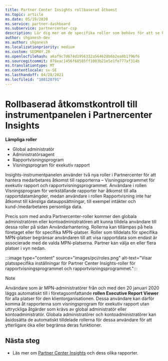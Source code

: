 ```yaml
---
title: Partner Center Insights rollbaserad åtkomst
ms.topic: article
ms.date: 05/19/2020
ms.service: partner-dashboard
ms.subservice: partnercenter-csp
description: Lär dig mer om de specifika roller som behövs för att se Partner Center Insights-rapporter. Dessa omfattar rollerna Executive Report Viewer och Report Viewer.
author: shganesh-dev
ms.author: shganesh
ms.localizationpriority: medium
ms.custom: SEOMAY.20
ms.openlocfilehash: a6af9c7d674d1956332a564628b6b2ea0b1796f6
ms.sourcegitcommit: 078eac1456f68585ff1003b21e5e1fe777af314b
ms.translationtype: MT
ms.contentlocale: sv-SE
ms.lasthandoff: 04/28/2021
ms.locfileid: "108120791"
---
```

# <a name="role-based-access-control-to-the-partner-center-insights-dashboard"></a>Rollbaserad åtkomstkontroll till instrumentpanelen i Partnercenter Insights

**Lämpliga roller**

- Global administratör
- Administratörsagent
- Rapportvisningsprogram
- Visningsprogram för exekutiv rapport

Insights-instrumentpanelen använder två nya roller i Partnercenter för att hantera medarbetares åtkomst till rapporterna – Visningsprogrammet för exekutiv rapport och rapportvisningsprogrammet.  Användare i rollen Visningsprogram för verkställande rapporter har åtkomst till alla rapportdatamängder, medan användare i rollen Rapportvisning inte har åtkomst till känsliga datauppsättningar, till exempel intäkter och kund-/medarbetares personliga data.  

Precis som med andra Partnercenter-roller kommer den globala administratören eller kontoadministratören att kunna tilldela användare till dessa roller på sidan Användarhantering. Rollerna kan tillämpas på hela företaget eller för specifika MPN-platser. Roller som tilldelats för specifika MPN-platser begränsar användaren till att visa rapportdata som endast är associerade med de valda MPN-platserna. Partner kan välja en eller flera platser i vyn nedan.

:::image type="content" source="images/pci/roles.png" alt-text="Visar platsspecifika inställningar för Partner Center Insights-roller för rapportvisningsprogrammet och rapportvisningsprogrammet.":::

>[!Note]
> Användare som är MPN-administratörer från och med den 20 januari 2020 läggs automatiskt till i företagsomfattande **rollen Executive Report Viewer** för alla platser för den klientorganisationen. Dessa användare kan därför komma åt rapporterna som visningsprogram för exekutiv rapport utan uttryckliga åtgärder som krävs av global administratör eller kontoadministratör. Globala administratörer och kontoadministratörer kan åsidosätta de automatiskt tilldelade rollerna för dessa användare för att ytterligare öka eller begränsa deras funktioner.

## <a name="next-steps"></a>Nästa steg

- Läs mer om [Partner Center Insights](partner-center-insights.md) och dess olika rapporter.
